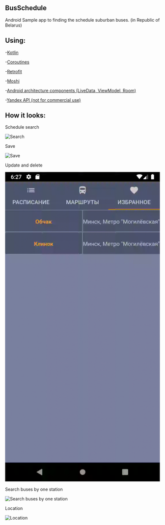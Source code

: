 ## BusSchedule
Android Sample app to finding the schedule suburban buses. (in Republic of Belarus)

## Using:

-[Kotlin](https://kotlinlang.org/)

-[Coroutines](https://kotlinlang.org/docs/reference/coroutines-overview.html)

-[Retrofit](https://square.github.io/retrofit/)

-[Moshi](https://github.com/square/moshi)

-[Android architecture components (LiveData, ViewModel, Room)](https://developer.android.com/topic/libraries/architecture)

-[Yandex API (not for commercial use)](https://yandex.ru/dev/rasp/raspapi/)

## How it looks:

Schedule search

![Search](https://github.com/akaFACET/BusSchedule/blob/master/demo/search.gif)


Save

![Save](https://github.com/akaFACET/BusSchedule/blob/master/demo/save.gif)


Update and delete 

![Update and delete ](https://github.com/akaFACET/BusSchedule/blob/master/demo/update%20and%20delete.gif)


Search buses by one station 

![Search buses by one station](https://github.com/akaFACET/BusSchedule/blob/master/demo/searchByOneStation.gif)


Location 

![Location](https://github.com/akaFACET/BusSchedule/blob/master/demo/location.gif)
